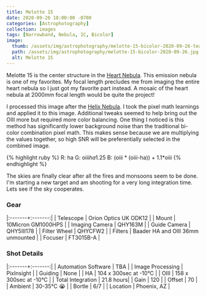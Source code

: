 ```yaml
---
title: Melotte 15
date: 2020-09-26 18:00:00 -0700
categories: [Astrophotography]
collection: images
tags: [Narrowband, Nebula, IC, Bicolor]
image:
  thumb: /assets/img/astrophotography/melotte-15-bicolor-2020-09-26-teaser.jpg
  path: /assets/img/astrophotography/melotte-15-bicolor-2020-09-26.jpg
  alt: Melotte 15
---
```


Melotte 15 is the center structure in the [Heart Nebula](https://en.wikipedia.org/wiki/Heart_Nebula). This emission nebula is one of my favorites. My focal length precludes me from imaging the entire heart nebula so I just got my favorite part instead. A mosaic of the heart nebula at 2000mm focal length would be quite the project!

I processed this image after the [Helix Nebula]({{site.baseurl}}/posts/helix-nebula). I took the pixel math learnings and applied it to this image. Additional tweaks seemed to help bring out the OIII more but required more color balancing. One thing I noticed is this method has significantly lower background noise than the traditional bi-color combination pixel math. This makes sense because we are multiplying the values together, so high SNR will be preferentially selected in the combined image.

{% highlight ruby %}
R: ha
G: oiii*ha*1.25
B: (oiii * (oiii-ha)) + 1.1*oiii
{% endhighlight %}

The skies are finally clear after all the fires and monsoons seem to be done. I'm starting a new target and am shooting for a very long integration time. Lets see if the sky cooperates.

### Gear

|:-------+:-------:|
| Telescope | Orion Optics UK ODK12 |
| Mount | 10Micron GM1000HPS |
| Imaging Camera | QHY163M |
| Guide Camera | QHY5III178 |
| Filter Wheel | QHYCFW2 |
| Filters | Baader HA and OIII 36mm unmounted |
| Focuser | FT3015B-A |

### Shot Details

|:-------+:-------:|
| Automation Software | TBA |
| Image Processing | PixInsight |
| Guiding | None |
| HA | 104 x 300sec at -10&deg;C |
| OIII | 158 x 300sec at -10&deg;C |
| Total Integration | 21.8 hours|
| Gain | 120 |
| Offset | 70 |
| Ambient | 30-35&deg;C :sob: |
| Bortle | 6/7 |
| Location | Phoenix, AZ |
